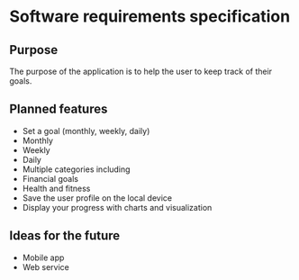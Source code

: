 # Software requirements specification

## Purpose

The purpose of the application is to help the user to keep track of their goals.


## Planned features

 * Set a goal (monthly, weekly, daily)
  * Monthly
  * Weekly
  * Daily
 * Multiple categories including
  * Financial goals
  * Health and fitness
 * Save the user profile on the local device
 * Display your progress with charts and visualization

## Ideas for the future
 * Mobile app
 * Web service